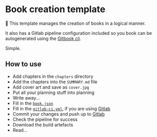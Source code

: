 
# Book creation template 
 
:book: This template manages the creation of books in a logical manner.

It also has a Gitlab pipeline configuration included so you book can be autogenerated using the [Gitbook cli](https://github.com/GitbookIO/gitbook-cli).

Simple.

## How to use

- Add chapters in the `chapters` directory
- Add the chapters into the `SUMMARY.md` file
- Add cover art and save as `cover.jpg`
- Put all your planning stuff into planning
- Write away...
- Fill in the [`book.json`](book.json)
- Fill in the [`gitlab-ci.yml`](gitlab-ci.yml), if you are using [Gitlab](http://gitlab.com)
- Commit your changes and push up to [Gitlab](http://gitlab.com)
- Check the pipeline for success
- Download the build artefacts 
- Read...